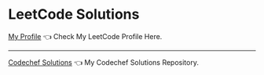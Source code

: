 # LeetCode Solutions

[My Profile](https://leetcode.com/prathamesh2003/) 👈 Check My LeetCode Profile Here.

---

[Codechef Solutions](https://github.com/PrathameshDhande22/Codechef-Solutions) 👈 My Codechef Solutions Repository.